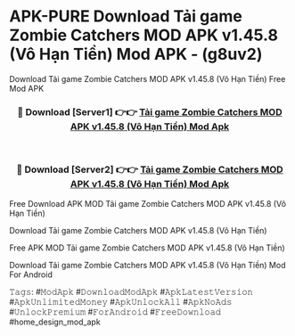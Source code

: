 # APK-PURE Download Tải game Zombie Catchers MOD APK v1.45.8 (Vô Hạn Tiền) Mod APK - (g8uv2)
Download Tải game Zombie Catchers MOD APK v1.45.8 (Vô Hạn Tiền) Free Mod APK

<div align="center">
<h3>🔴 Download [Server1] 👉👉 <a href="https://apk-comot.site?title=Tải_game_Zombie_Catchers_MOD_APK_v1.45.8_(Vô_Hạn_Tiền)">Tải game Zombie Catchers MOD APK v1.45.8 (Vô Hạn Tiền) Mod Apk</a></h3><br>

<h3>🔴 Download [Server2] 👉👉 <a href="https://apk-comot.site?title=Tải_game_Zombie_Catchers_MOD_APK_v1.45.8_(Vô_Hạn_Tiền)">Tải game Zombie Catchers MOD APK v1.45.8 (Vô Hạn Tiền) Mod Apk</a></h3>
</div>


Free Download APK MOD Tải game Zombie Catchers MOD APK v1.45.8 (Vô Hạn Tiền)

Download Tải game Zombie Catchers MOD APK v1.45.8 (Vô Hạn Tiền) 

Free APK MOD Tải game Zombie Catchers MOD APK v1.45.8 (Vô Hạn Tiền) 

Download Tải game Zombie Catchers MOD APK v1.45.8 (Vô Hạn Tiền) Mod For Android

𝚃𝚊𝚐𝚜: #𝙼𝚘𝚍𝙰𝚙𝚔 #𝙳𝚘𝚠𝚗𝚕𝚘𝚊𝚍𝙼𝚘𝚍𝙰𝚙𝚔 #𝙰𝚙𝚔𝙻𝚊𝚝𝚎𝚜𝚝𝚅𝚎𝚛𝚜𝚒𝚘𝚗 #𝙰𝚙𝚔𝚄𝚗𝚕𝚒𝚖𝚒𝚝𝚎𝚍𝙼𝚘𝚗𝚎𝚢 #𝙰𝚙𝚔𝚄𝚗𝚕𝚘𝚌𝚔𝙰𝚕𝚕 #𝙰𝚙𝚔𝙽𝚘𝙰𝚍𝚜 #𝚄𝚗𝚕𝚘𝚌𝚔𝙿𝚛𝚎𝚖𝚒𝚞𝚖 #𝙵𝚘𝚛𝙰𝚗𝚍𝚛𝚘𝚒𝚍 #𝙵𝚛𝚎𝚎𝙳𝚘𝚠𝚗𝚕𝚘𝚊𝚍 #home_design_mod_apk